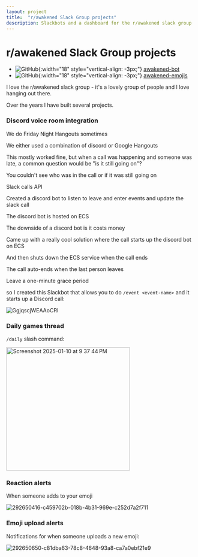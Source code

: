```yaml
---
layout: project
title:  "r/awakened Slack Group projects"
description: Slackbots and a dashboard for the r/awakened slack group
---
```


# r/awakened Slack Group projects

- ![GitHub](https://github.githubassets.com/images/modules/logos_page/GitHub-Mark.png){:width="18" style="vertical-align: -3px;"} [awakened-bot](https://github.com/ebanner/awakened-bot)
- ![GitHub](https://github.githubassets.com/images/modules/logos_page/GitHub-Mark.png){:width="18" style="vertical-align: -3px;"} [awakened-emojis](https://github.com/ebanner/awakened-emojis)

I love the r/awakened slack group - it's a lovely group of people and I love
hanging out there.

Over the years I have built several projects.

### Discord voice room integration

We do Friday Night Hangouts sometimes

We either used a combination of discord or Google Hangouts

This mostly worked fine, but when a call was happening and someone was late, a
common question would be "is it still going on"?

You couldn't see who was in the call or if it was still going on

Slack calls API

Created a discord bot to listen to leave and enter events and update the slack
call

The discord bot is hosted on ECS

The downside of a discord bot is it costs money

Came up with a really cool solution where the call starts up the discord bot on
ECS

And then shuts down the ECS service when the call ends

The call auto-ends when the last person leaves

Leave a one-minute grace period

so I created this Slackbot that allows you
to do `/event <event-name>` and it starts up a Discord call:

![GgjqscjWEAAoCRI](https://github.com/user-attachments/assets/6cc9eec0-adb4-4948-bfb5-12b063e09945)

### Daily games thread

`/daily` slash command:

<img width="329" alt="Screenshot 2025-01-10 at 9 37 44 PM" src="https://github.com/user-attachments/assets/169f2666-b29c-40a7-9040-1951eba6455f" />

### Reaction alerts

When someone adds to your emoji

![292650416-c459702b-018b-4b31-969e-c252d7a2f711](https://github.com/user-attachments/assets/66762ca1-d8c5-413b-b32b-d34a96d3e89d)

### Emoji upload alerts

Notifications for when someone uploads a new emoji:

![292650650-c81dba63-78c8-4648-93a8-ca7a0ebf21e9](https://github.com/user-attachments/assets/627213b5-c844-432f-8956-da9191aa0dd9)

